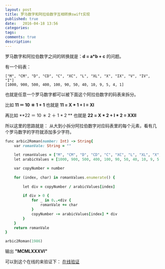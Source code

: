 ```yaml
---
layout: post
title: 罗马数字和阿拉伯数字互相转换swift实现
published: true
date:   2016-04-18 13:56
categories:
tags:
comments: true
description: 
---
```


罗马数字和阿拉伯数字之间的转换就是：**d = a\*b + c** 的问题。

有一个码表：

```
["M", "CM", "D", "CD", "C", "XC", "L", "XL", "X", "IX", "V", "IV", "I"]
[1000, 900, 500, 400, 100, 90, 50, 40, 10, 9, 5, 4, 1]
```
也就是任意一个罗马数字都可以被下面这个阿拉伯数字的码表来拆分。

比如 **11 ＝ 10 ＊ 1 + 1**
也就是 **11 = X * 1 + I = XI**

再比如 **22 ＝ 10 ＊ 2 ＋ 1 * 2 **
也就是 **22 = X * 2 + I * 2 = XXII** 

所以这里的思路就是： 从大到小拆分阿拉伯数字对应码表里的每个元素，看有几个罗马数字的字符就添加多少字符。

```ruby
func arbic2Roman(number: Int) -> String{
    var romanVale: String = ""
    
    let romanValues = ["M", "CM", "D", "CD", "C", "XC", "L", "XL", "X", "IX", "V", "IV", "I"]
    let arabicValues = [1000, 900, 500, 400, 100, 90, 50, 40, 10, 9, 5, 4, 1]

    var copyNumber = number
    
    for (index, char) in romanValues.enumerate() {
        
        let div = copyNumber / arabicValues[index]
        
        if div > 0 {
            for _ in 0..<div {
                romanVale += char
            }
            copyNumber -= arabicValues[index] * div
        }
    }
    return romanVale
}

arbic2Roman(1986)
```
输出 **"MCMLXXXVI"**

可以到这个在线的来验证下： [在线验证](http://www.calkoo.com/?lang=22&page=34)

